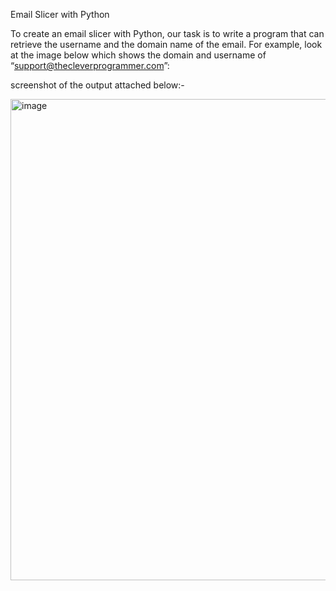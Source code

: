 Email Slicer with Python

To create an email slicer with Python, our task is to write a program that can retrieve the username and the domain name of the email. 
For example, look at the image below which shows the domain and username of “support@thecleverprogrammer.com”:

screenshot of the output attached below:-

<img width="770" alt="image" src="https://user-images.githubusercontent.com/75446958/193425480-383d3407-2c35-456f-bac5-0d5a82fb21e8.png">

